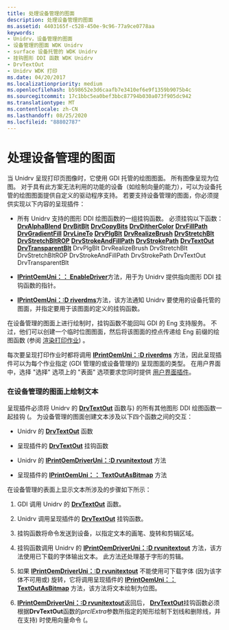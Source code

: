 ```yaml
---
title: 处理设备管理的图面
description: 处理设备管理的图面
ms.assetid: 4403165f-c528-450e-9c96-77a9ce0778aa
keywords:
- Unidrv，设备管理的图面
- 设备管理的图面 WDK Unidrv
- surface 设备托管的 WDK Unidrv
- 挂钩图形 DDI 函数 WDK Unidrv
- DrvTextOut
- Unidrv WDK 打印
ms.date: 04/20/2017
ms.localizationpriority: medium
ms.openlocfilehash: b598652e3d6caafb7e3410ef6e9f1359b9075b4c
ms.sourcegitcommit: 17c1bbc5ea0bef3bbc87794b030a073f905dc942
ms.translationtype: MT
ms.contentlocale: zh-CN
ms.lasthandoff: 08/25/2020
ms.locfileid: "88802787"
---
```

# <a name="handling-device-managed-surfaces"></a>处理设备管理的图面





当 Unidrv 呈现打印页图像时，它使用 GDI 托管的绘图图面。 所有图像呈现为位图。 对于具有此方案无法利用的功能的设备（如绘制向量的能力），可以为设备托管的绘图图面提供自定义的驱动程序支持。 若要支持设备管理的图面，你必须提供实现以下内容的呈现插件：

-   所有 Unidrv 支持的图形 DDI 绘图函数的一组挂钩函数。 必须挂钩以下函数： [**DrvAlphaBlend**](https://docs.microsoft.com/windows/win32/api/winddi/nf-winddi-drvalphablend) 
     [**DrvBitBlt**](https://docs.microsoft.com/windows/win32/api/winddi/nf-winddi-drvbitblt) 
     [**DrvCopyBits**](https://docs.microsoft.com/windows/win32/api/winddi/nf-winddi-drvcopybits) 
     [**DrvDitherColor**](https://docs.microsoft.com/windows/win32/api/winddi/nf-winddi-drvdithercolor) 
     [**DrvFillPath**](https://docs.microsoft.com/windows/win32/api/winddi/nf-winddi-drvfillpath) 
     [**DrvGradientFill**](https://docs.microsoft.com/windows/win32/api/winddi/nf-winddi-drvgradientfill) 
     [**DrvLineTo**](https://docs.microsoft.com/windows/win32/api/winddi/nf-winddi-drvlineto) 
     [**DrvPlgBlt**](https://docs.microsoft.com/windows/win32/api/winddi/nf-winddi-drvplgblt) 
     [**DrvRealizeBrush**](https://docs.microsoft.com/windows/win32/api/winddi/nf-winddi-drvrealizebrush) 
     [**DrvStretchBlt**](https://docs.microsoft.com/windows/win32/api/winddi/nf-winddi-drvstretchblt) 
     [**DrvStretchBltROP**](https://docs.microsoft.com/windows/win32/api/winddi/nf-winddi-drvstretchbltrop) 
     [**DrvStrokeAndFillPath**](https://docs.microsoft.com/windows/win32/api/winddi/nf-winddi-drvstrokeandfillpath) 
     [**DrvStrokePath**](https://docs.microsoft.com/windows/win32/api/winddi/nf-winddi-drvstrokepath) 
     [**DrvTextOut**](https://docs.microsoft.com/windows/win32/api/winddi/nf-winddi-drvtextout) 
     [**DrvTransparentBlt**](https://docs.microsoft.com/windows/win32/api/winddi/nf-winddi-drvtransparentblt) DrvPlgBlt DrvRealizeBrush DrvStretchBlt DrvStretchBltROP DrvStrokeAndFillPath DrvStrokePath DrvTextOut DrvTransparentBlt
-   [**IPrintOemUni：： EnableDriver**](https://docs.microsoft.com/windows-hardware/drivers/ddi/prcomoem/nf-prcomoem-iprintoemuni-enabledriver)方法，用于为 Unidrv 提供指向图形 DDI 挂钩函数的指针。

-   [**IPrintOemUni：:D riverdms**](https://docs.microsoft.com/windows-hardware/drivers/ddi/prcomoem/nf-prcomoem-iprintoemuni-driverdms)方法，该方法通知 Unidrv 要使用的设备托管的图面，并指定要用于该图面的定义的挂钩函数。

在设备管理的图面上进行绘制时，挂钩函数不能回叫 GDI 的 Eng 支持服务。 不过，他们可以创建一个临时位图图面，然后将该图面的控点传递给 Eng 前缀的绘图函数 (参阅 [渲染打印作业](rendering-a-print-job.md)) 。

每次要呈现打印作业时都将调用 [**IPrintOemUni：:D riverdms**](https://docs.microsoft.com/windows-hardware/drivers/ddi/prcomoem/nf-prcomoem-iprintoemuni-driverdms) 方法，因此呈现插件可以为每个作业指定 (GDI 管理的或设备管理的) 呈现图面的类型。 在用户界面中，选择 "选择" 选项上的 "表面" 选项要求您同时提供 [用户界面插件](user-interface-plug-ins.md)。

### <a name="drawing-text-on-a-device-managed-surface"></a>在设备管理的图面上绘制文本

呈现插件必须将 Unidrv 的 [**DrvTextOut**](https://docs.microsoft.com/windows/win32/api/winddi/nf-winddi-drvtextout) 函数与) 的所有其他图形 DDI 绘图函数一起挂钩 (。 为设备管理的图面创建文本涉及以下四个函数之间的交互：

-   Unidrv 的 [**DrvTextOut**](https://docs.microsoft.com/windows/win32/api/winddi/nf-winddi-drvtextout) 函数

-   呈现插件的 [**DrvTextOut**](https://docs.microsoft.com/windows/win32/api/winddi/nf-winddi-drvtextout) 挂钩函数

-   Unidrv 的 [**IPrintOemDriverUni：:D rvunitextout**](https://docs.microsoft.com/windows-hardware/drivers/ddi/prcomoem/nf-prcomoem-iprintoemdriveruni-drvunitextout) 方法

-   呈现插件的 [**IPrintOemUni：： TextOutAsBitmap**](https://docs.microsoft.com/windows-hardware/drivers/ddi/prcomoem/nf-prcomoem-iprintoemuni-textoutasbitmap) 方法

在设备管理的表面上显示文本所涉及的步骤如下所示：

1.  GDI 调用 Unidrv 的 [**DrvTextOut**](https://docs.microsoft.com/windows/win32/api/winddi/nf-winddi-drvtextout) 函数。

2.  Unidrv 调用呈现插件的 [**DrvTextOut**](https://docs.microsoft.com/windows/win32/api/winddi/nf-winddi-drvtextout) 挂钩函数。

3.  挂钩函数将命令发送到设备，以指定文本的画笔、旋转和剪辑区域。

4.  挂钩函数调用 Unidrv 的 [**IPrintOemDriverUni：:D rvunitextout**](https://docs.microsoft.com/windows-hardware/drivers/ddi/prcomoem/nf-prcomoem-iprintoemdriveruni-drvunitextout) 方法，该方法使用已下载的字体输出文本。 此方法还处理基于字形的剪辑。

5.  如果 [**IPrintOemDriverUni：:D rvunitextout**](https://docs.microsoft.com/windows-hardware/drivers/ddi/prcomoem/nf-prcomoem-iprintoemdriveruni-drvunitextout) 不能使用可下载字体 (因为该字体不可用或) 旋转，它将调用呈现插件的 [**IPrintOemUni：： TextOutAsBitmap**](https://docs.microsoft.com/windows-hardware/drivers/ddi/prcomoem/nf-prcomoem-iprintoemuni-textoutasbitmap) 方法，该方法将文本绘制为位图。

6.  [**IPrintOemDriverUni：:D rvunitextout**](https://docs.microsoft.com/windows-hardware/drivers/ddi/prcomoem/nf-prcomoem-iprintoemdriveruni-drvunitextout)返回后， [**DrvTextOut**](https://docs.microsoft.com/windows/win32/api/winddi/nf-winddi-drvtextout)挂钩函数必须根据**DrvTextOut**函数的*prclExtra*参数所指定的矩形绘制下划线和删除线，并在支持) 时使用向量命令 (。

 

 




